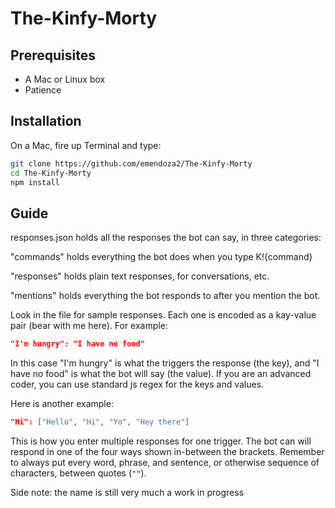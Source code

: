 # The-Kinfy-Morty

## Prerequisites
- A Mac or Linux box
- Patience

## Installation
On a Mac, fire up Terminal and type:
```bash
git clone https://github.com/emendoza2/The-Kinfy-Morty
cd The-Kinfy-Morty
npm install
```

## Guide
responses.json holds all the responses the bot can say, in three categories:

"commands" holds everything the bot does when you type K!{command}

"responses" holds plain text responses, for conversations, etc.

"mentions" holds everything the bot responds to after you mention the bot.


Look in the file for sample responses. Each one is encoded as a kay-value pair (bear with me here). For example:
```json
"I'm hungry": "I have no food"
```
In this case "I'm hungry" is what the triggers the response (the key), and "I have no food" is what the bot will say (the value). If you are an advanced coder, you can use standard js regex for the keys and values.

Here is another example:
```json
"Hi": ["Hello", "Hi", "Yo", "Hey there"]
```
This is how you enter multiple responses for one trigger. The bot can will respond in one of the four ways shown in-between the brackets. Remember to always put every word, phrase, and sentence, or otherwise sequence of characters, between quotes (`""`). 


Side note: the name is still very much a work in progress
